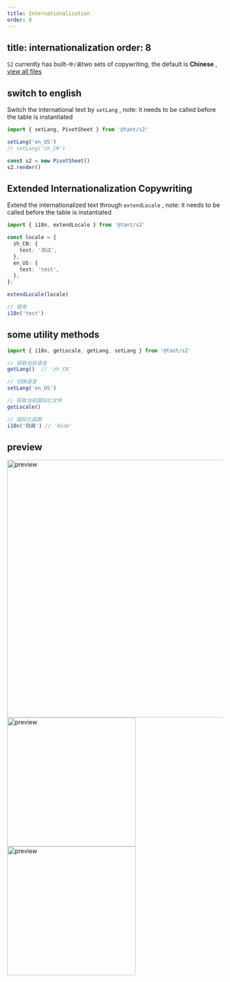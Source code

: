 ```yaml
---
title: Internationalization
order: 8
---
```


## title: internationalization order: 8

`S2` currently has built-`中/英`two sets of copywriting, the default is **Chinese**
, [view all files](https://github.com/antvis/S2/tree/master/packages/s2-core/src/common/i18n)

## switch to english

Switch the international text by `setLang` , note: it needs to be called before the table is instantiated

```ts
import { setLang, PivotSheet } from '@tant/s2'

setLang('en_US')
// setLang('zh_CN')

const s2 = new PivotSheet()
s2.render()
```

## Extended Internationalization Copywriting

Extend the internationalized text through `extendLocale` , note: it needs to be called before the table is instantiated

```ts
import { i18n, extendLocale } from '@tant/s2'

const locale = {
  zh_CN: {
    test: '测试',
  },
  en_US: {
    test: 'test',
  },
};

extendLocale(locale)

// 使用
i18n('test')
```

## some utility methods

```ts
import { i18n, getLocale, getLang, setLang } from '@tant/s2'

// 获取当前语言
getLang()  // 'zh_CN'

// 切换语言
setLang('en_US')

// 获取当前国际化文件
getLocale()

// 国际化函数
i18n('隐藏') // 'Hide'
```

## preview

<img data-mdast="html" alt="preview" src="https://gw.alipayobjects.com/zos/antfincdn/DtjUoaJDJ/8e06d4f0-5eba-46cf-a3c4-0c8afda25847.png" width="600">

<img data-mdast="html" alt="preview" src="https://gw.alipayobjects.com/zos/antfincdn/lF%26BCXiWb/39e4d4dc-2c7d-4062-8022-f58a0e9b1feb.png" width="300">

<img data-mdast="html" alt="preview" src="https://gw.alipayobjects.com/zos/antfincdn/WK9kBFa0M/330117f2-12d0-496b-b756-06c87259a0a5.png" width="300">
